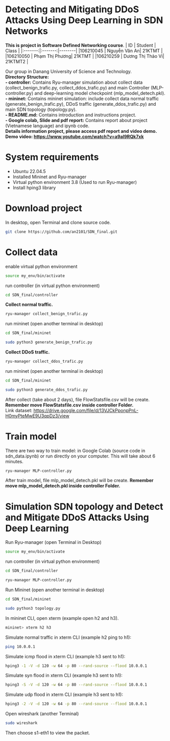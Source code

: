 # Detecting and Mitigating DDoS Attacks Using Deep Learning in SDN Networks  
**This is project in Software Defined Networking course**. 
| ID   | Student    | Class    |
|:-------:|:-------:|--------|
|106210045      | Nguyễn Văn An| 21KTMT       |
|106210050      | Phạm Thị Phương| 21KTMT       |
|106210259      | Dương Thị Thảo Vi| 21KTMT2       |

Our group in Danang University of Science and Technology.  
**Directory Structure:**  
**- controller:** Contains Ryu-manager simulation about collect data (collect_benign_trafic.py, collect_ddos_trafic.py) and main Controller (MLP-controller.py) and deep-learning model checkpoint (mlp_model_detech.pkl).  
**- mininet:** Contains mininet simulation: include collect data normal traffic (generate_benign_trafic.py), DDoS traffic (generate_ddos_trafic.py) and main SDN topology (topology.py).  
**- README.md:** Contains introduction and instructions project.  
**- Google colab, Slide and pdf report:**  Contains report about project (Vietnamese language) and ipynb code.  
**Details information project, please access pdf report and video demo.**  
**Demo video: https://www.youtube.com/watch?v=a9al9RQk7xk**

# System requirements
- Ubuntu 22.04.5  
- Installed Mininet and Ryu-manager  
- Virtual python environment 3.8 (Used to run Ryu-manager)
- Install hping3 library
# Download project
In desktop, open Terminal and clone source code.  
```bash
git clone https://github.com/an2101/SDN_final.git
```
# Collect data
enable virtual python environment
```bash
source my_env/bin/activate
```
run controller (in virtual python environment)
```bash
cd SDN_final/controller
```
**Collect normal traffic.**  
```bash
ryu-manager collect_benign_trafic.py
```
run mininet (open another terminal in desktop)
```bash
cd SDN_final/mininet
```
```bash
sudo python3 generate_benign_trafic.py
```
**Collect DDoS traffic.**  
```bash
ryu-manager collect_ddos_trafic.py
```
run mininet (open another terminal in desktop)
```bash
cd SDN_final/mininet
```
```bash
sudo python3 generate_ddos_trafic.py
```
After collect (take about 2 days), file FlowStatsfile.csv will be create. **Remember move FlowStatsfile.csv inside controller Folder.**  
Link dataset: https://drive.google.com/file/d/13VJCkPponpPnL-H0myPteMwE9U3qpDz3/view  
# Train model
There are two way to train model: in Google Colab (source code in sdn_data.ipynb) or run directly on your computer. This will take about 6 minutes.  
```bash
ryu-manager MLP-controller.py
```
After train model, file mlp_model_detech.pkl will be create. **Remember move mlp_model_detech.pkl inside controller Folder.** 
# Simulation SDN topology and Detect and Mitigate DDoS Attacks Using Deep Learning
Run Ryu-manager (open Terminal in Desktop)  
```bash
source my_env/bin/activate
```
run controller (in virtual python environment)
```bash
cd SDN_final/controller
```
```bash
ryu-manager MLP-controller.py
```
Run Mininet (open another terminal in desktop)
```bash
cd SDN_final/mininet
```
```bash
sudo python3 topology.py
```
In mininet CLI, open xterm (example open h2 and h3).
```bash
mininet> xterm h2 h3
```
Simulate normal traffic in xterm CLI (example h2 ping to h1):
```bash
ping 10.0.0.1
```
Simulate icmp flood in xterm CLI (example h3 sent to h1):
```bash
hping3 -1 -V -d 120 -w 64 -p 80 --rand-source --flood 10.0.0.1
```
Simulate syn flood in xterm CLI (example h3 sent to h1):
```bash
hping3 -S -V -d 120 -w 64 -p 80 --rand-source --flood 10.0.0.1
```
Simulate udp flood in xterm CLI (example h3 sent to h1):
```bash
hping3 -2 -V -d 120 -w 64 -p 80 --rand-source --flood 10.0.0.1
```
Open wireshark (another Terminal)
```bash
sudo wireshark
```
Then choose s1-eth1 to view the packet.
